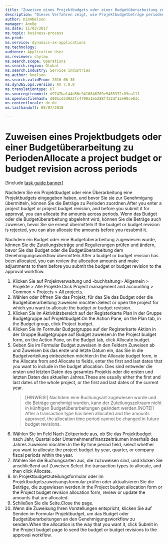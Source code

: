 ```yaml
--- 
title: "Zuweisen eines Projektbudgets oder einer Budgetüberarbeitung zu Perioden"
description: "Dieses Verfahren zeigt, wie Projektbudgetbeträge periodenübergreifend zugewiesen werden."
author: KimANelson
manager: AnnBe
ms.date: 11/03/2017
ms.topic: business-process
ms.prod: 
ms.service: dynamics-ax-applications
ms.technology: 
audience: Application User
ms.reviewer: shylaw
ms.search.scope: Operations
ms.search.region: Global
ms.search.industry: Service industries
ms.author: knelson
ms.search.validFrom: 2016-06-30
ms.dyn365.ops.version: AX 7.0.0
ms.translationtype: HT
ms.sourcegitcommit: d9747ba144d56c9410846769e5465372c89ea111
ms.openlocfilehash: d001cd3d922fc4790a1e5288f432df13e90ce03c
ms.contentlocale: de-de
ms.lasthandoff: 08/07/2018

---
```

# <a name="allocate-a-project-budget-or-budget-revision-across-periods"></a><span data-ttu-id="cee38-103">Zuweisen eines Projektbudgets oder einer Budgetüberarbeitung zu Perioden</span><span class="sxs-lookup"><span data-stu-id="cee38-103">Allocate a project budget or budget revision across periods</span></span>

[!include [task guide banner](../../includes/task-guide-banner.md)]

<span data-ttu-id="cee38-104"> Nachdem Sie ein Projektbudget oder eine Überarbeitung eine Projektbudgets eingegeben haben, und bevor Sie sie zur Genehmigung übermitteln, können Sie die Beträge zu Perioden zuordnen.</span><span class="sxs-lookup"><span data-stu-id="cee38-104">After you enter a project budget or project budget revision, and before you submit it for approval, you can allocate the amounts across periods.</span></span> <span data-ttu-id="cee38-105">Wenn das Budget oder die Budgetüberarbeitung abgelehnt wird, können Sie die Beträge auch zuweisen, bevor Sie sie erneut übermitteln.</span><span class="sxs-lookup"><span data-stu-id="cee38-105">If the budget or budget revision is rejected, you can also allocate the amounts before you resubmit it.</span></span> 

<span data-ttu-id="cee38-106">Nachdem ein Budget oder eine Budgetüberarbeitung zugewiesen wurde, können Sie die Zuteilungsbeträge und Regulierungen prüfen und ändern, bevor Sie das Budget oder die Budgetüberarbeitung dem Genehmigungsworkflow übermitteln.</span><span class="sxs-lookup"><span data-stu-id="cee38-106">After a budget or budget revision has been allocated, you can review the allocation amounts and make adjustments to them before you submit the budget or budget revision to the approval workflow.</span></span> 

1. <span data-ttu-id="cee38-107">Klicken Sie auf Projektverwaltung und -buchhaltung> Allgemein > Projekte > Alle Projekte.</span><span class="sxs-lookup"><span data-stu-id="cee38-107">Click Project management and accounting > Common > Projects > All projects.</span></span> 
2. <span data-ttu-id="cee38-108">Wählen oder öffnen Sie das Projekt, für das Sie das Budget oder die Budgetüberarbeitung zuweisen möchten.</span><span class="sxs-lookup"><span data-stu-id="cee38-108">Select or open the project for which you want to allocate the budget or budget revision.</span></span> 
3. <span data-ttu-id="cee38-109">Klicken Sie im Aktivitätsbereich auf der Registerkarte Plan in der Gruppe Budgetgruppe auf Projektbudget.</span><span class="sxs-lookup"><span data-stu-id="cee38-109">On the Action Pane, on the Plan tab, in the Budget group, click Project budget.</span></span> 
4. <span data-ttu-id="cee38-110">Klicken Sie im Formular Budgetgruppe auf der Registerkarte Aktion in der Gruppe Budgetgruppe auf Budget zuweisen.</span><span class="sxs-lookup"><span data-stu-id="cee38-110">In the Project budget form, on the Action Pane, on the Budget tab, click Allocate budget.</span></span> 
5. <span data-ttu-id="cee38-111">Geben Sie im Formular Budget zuweisen in den Feldern Zuweisen ab und Zuweisen bis das erste und letzte Datum ein, das Sie in die Budgetverteilung einbeziehen möchten.</span><span class="sxs-lookup"><span data-stu-id="cee38-111">In the Allocate budget form, in the Allocate from and Allocate to fields, enter the first and last dates that you want to include in the budget allocation.</span></span> <span data-ttu-id="cee38-112">Dies sind entweder die ersten und letzten Daten des gesamtes Projekts oder die ersten und letzten Daten des aktuellen Jahres.</span><span class="sxs-lookup"><span data-stu-id="cee38-112">These are usually either the first and last dates of the whole project, or the first and last dates of the current year.</span></span>  
   > <span data-ttu-id="cee38-113">[HINWEIS!] Nachdem eine Buchungsart zugewiesen wurde und die Beträge genehmigt wurden, kann der Zuteilungszeitraum nicht in künftigen Budgetüberarbeitungen geändert werden.</span><span class="sxs-lookup"><span data-stu-id="cee38-113">[NOTE!] After a transaction type has been allocated and the amounts approved, the allocation time period cannot be changed in future budget revisions.</span></span> 
6. <span data-ttu-id="cee38-114">Wählen Sie im Feld Nach Zeitperiode aus, ob Sie das Projektbudget nach Jahr, Quartal oder Unternehmensfinanzzeiträumen innerhalb des Jahres zuweisen möchten.</span><span class="sxs-lookup"><span data-stu-id="cee38-114">In the By time period field, select whether you want to allocate the project budget by year, quarter, or company fiscal periods within the year.</span></span>
7. <span data-ttu-id="cee38-115">Wählen Sie die Buchungsarten aus, die zuzuweisen sind, und klicken Sie anschließend auf Zuweisen.</span><span class="sxs-lookup"><span data-stu-id="cee38-115">Select the transaction types to allocate, and then click Allocate.</span></span> 
8. <span data-ttu-id="cee38-116">Im Projektbudgetzuteilungsformular oder im Projektbudgetszuweisungsformular prüfen oder aktualisieren Sie die Beträge, die zugewiesen werden.</span><span class="sxs-lookup"><span data-stu-id="cee38-116">In the Project budget allocation form or the Project budget revision allocation form, review or update the amounts that are allocated.</span></span> 
9. <span data-ttu-id="cee38-117">Schließen Sie die Seite.</span><span class="sxs-lookup"><span data-stu-id="cee38-117">Close the page.</span></span>
10. <span data-ttu-id="cee38-118">Wenn die Zuweisung Ihren Vorstellungen entspricht, klicken Sie auf Senden im Formular Projektbudget, um das Budget oder Budgetüberarbeitungen an den Genehmigungsworkflow zu senden.</span><span class="sxs-lookup"><span data-stu-id="cee38-118">When the allocation is the way that you want it, click Submit in the Project budget page to send the budget or budget revisions to the approval workflow.</span></span>  



